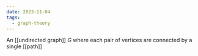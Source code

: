```yaml
---
date: 2023-11-04
tags:
  - graph-theory
---
```

An [[undirected graph]] $G$ where each pair of vertices are connected by a single [[path]]